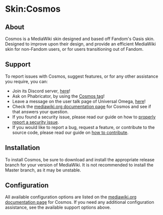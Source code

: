 # Skin:Cosmos
## About
Cosmos is a MediaWiki skin designed and based off Fandom's Oasis skin. Designed to improve upon their design, and provide an efficient MediaWiki skin for non-Fandom users, or for users transitioning out of Fandom.
## Support
To report issues with Cosmos, suggest features, or for any other assistance you require, you can:
* Join its Discord server, [here](https://discord.gg/nnT2Vhq)!
* Ask on Phabricator, by using the [Cosmos tag](https://phabricator.wikimedia.org/tag/cosmos)!
* Leave a message on the user talk page of Universal Omega, [here](https://www.mediawiki.org/wiki/User_talk:Universal_Omega)!
* Check the [mediawiki.org documentation page](https://www.mediawiki.org/wiki/Skin:Cosmos) for Cosmos and see if that answers your question.
* If you found a security issue, please read our guide on how to [properly report a security issue](https://www.mediawiki.org/wiki/Skin:Cosmos/How_to_contribute#How_to_report_a_security_issue).
* If you would like to report a bug, request a feature, or contribute to the source code, please read our guide on [how to contribute](https://www.mediawiki.org/wiki/Skin:Cosmos/How_to_contribute).

## Installation
To install Cosmos, be sure to download and install the appropriate release branch for your version of MediaWiki. It is not recommended to install the Master branch, as it may be unstable.
## Configuration
All available configuration options are listed on the [mediawiki.org documentation page](https://www.mediawiki.org/wiki/Skin:Cosmos) for Cosmos. If you need any additional configuration assistance, see the available support options above.
